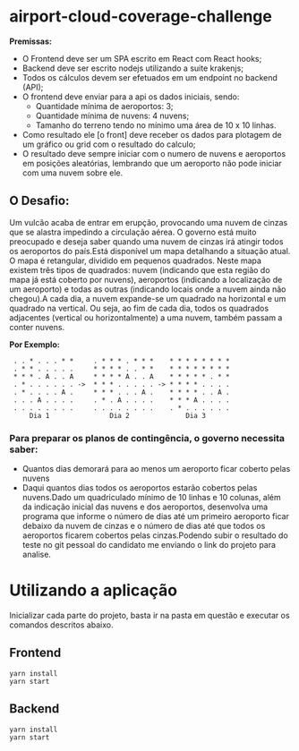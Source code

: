 # airport-cloud-coverage-challenge
**Premissas:**

- O Frontend deve ser um SPA escrito em React com React hooks;
- Backend deve ser escrito nodejs utilizando a suite krakenjs;
- Todos os cálculos devem ser efetuados em um endpoint no backend (API);
- O frontend deve enviar para a api os dados iniciais, sendo:
    - Quantidade mínima de aeroportos: 3;
    - Quantidade mínima de nuvens: 4 nuvens;
    - Tamanho do terreno tendo no mínimo uma área de 10 x 10 linhas.
- Como resultado ele [o front] deve receber os dados para plotagem de um gráfico ou grid com o resultado do calculo;
- O resultado deve sempre iniciar com o numero de nuvens e aeroportos em posições aleatórias, lembrando que um aeroporto não pode iniciar com uma nuvem sobre ele.

## O Desafio: 
Um vulcão acaba de entrar em erupção, provocando uma nuvem de cinzas que se alastra impedindo a circulação aérea. O governo está muito preocupado e deseja saber quando uma nuvem de cinzas irá atingir todos os aeroportos do país.Está disponível um mapa detalhando a situação atual. O mapa é retangular, dividido em pequenos quadrados. Neste mapa existem três tipos de quadrados: nuvem (indicando que esta região do mapa já está coberto por nuvens), aeroportos (indicando a localização de um aeroporto) e todas as outras (indicando locais onde a nuvem ainda não chegou).A cada dia, a nuvem expande-se um quadrado na horizontal e um quadrado na vertical. Ou seja, ao fim de cada dia, todos os quadrados adjacentes (vertical ou horizontalmente) a uma nuvem, também passam a conter nuvens.

**Por Exemplo:**
```
 . . * . . . * *     . * * * . * * *    * * * * * * * *
 . * * . . . . .     * * * * . . * *    * * * * * * * *
 * * * . A . . A     * * * * A . . A    * * * * * . * *
 . * . . . . . . ->  * * * . . . . . -> * * * * . . . .
 . * . . . . A .     * * * . . . A .    * * * * . . A .
 . . . A . . . .     . * . A . . . .    * * * A . . . .
 . . . . . . . .     . . . . . . . .    . * . . . . . .
     Dia 1               Dia 2              Dia 3
```
### Para preparar os planos de contingência, o governo necessita saber:
- Quantos dias demorará para ao menos um aeroporto ficar coberto pelas nuvens
- Daqui quantos dias todos os aeroportos estarão cobertos pelas nuvens.Dado um quadriculado mínimo de 10 linhas e 10 colunas, além da indicação inicial das nuvens e dos aeroportos, desenvolva uma programa que informe o número de dias até um primeiro aeroporto ficar debaixo da nuvem de cinzas e o número de dias até que todos os aeroportos ficarem cobertos pelas cinzas.Podendo subir o resultado do teste no git pessoal do candidato me enviando o link do projeto para analise.

# Utilizando a aplicação
Inicializar cada parte do projeto, basta ir na pasta em questão e executar os comandos descritos abaixo.
## Frontend
```
yarn install
yarn start
```
## Backend
```
yarn install
yarn start
```
